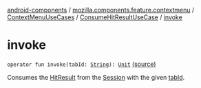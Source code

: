 [android-components](../../../index.md) / [mozilla.components.feature.contextmenu](../../index.md) / [ContextMenuUseCases](../index.md) / [ConsumeHitResultUseCase](index.md) / [invoke](./invoke.md)

# invoke

`operator fun invoke(tabId: `[`String`](https://kotlinlang.org/api/latest/jvm/stdlib/kotlin/-string/index.html)`): `[`Unit`](https://kotlinlang.org/api/latest/jvm/stdlib/kotlin/-unit/index.html) [(source)](https://github.com/mozilla-mobile/android-components/blob/master/components/feature/contextmenu/src/main/java/mozilla/components/feature/contextmenu/ContextMenuUseCases.kt#L27)

Consumes the [HitResult](../../../mozilla.components.concept.engine/-hit-result/index.md) from the [Session](../../../mozilla.components.browser.session/-session/index.md) with the given [tabId](invoke.md#mozilla.components.feature.contextmenu.ContextMenuUseCases.ConsumeHitResultUseCase$invoke(kotlin.String)/tabId).

